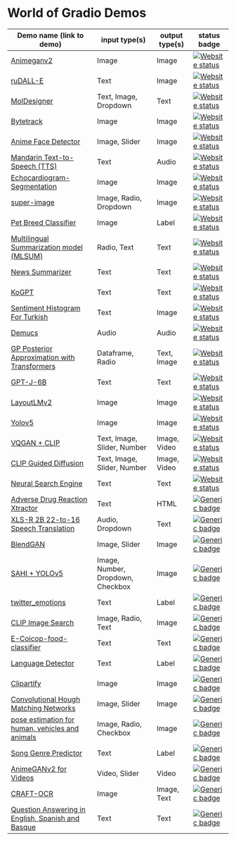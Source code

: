 # World of Gradio Demos

| Demo name (link to demo)   | input type(s)  | output type(s) | status badge                                                           |
|----------------------------|----------------|----------------|------------------------------------------------------------------------------------------------------|
 [Animeganv2](https://huggingface.co/spaces/akhaliq/AnimeGANv2)                 | Image          | Image          | [![Website status](https://img.shields.io/website-up-down-green-red/https/huggingface.co/spaces/akhaliq/AnimeGANv2.svg?label=website%20status)](https://huggingface.co/spaces/akhaliq/AnimeGANv2)
| [ruDALL-E](https://huggingface.co/spaces/anton-l/rudall-e)                            |    Text           |      Image          | [![Website status](https://img.shields.io/website-up-down-green-red/https/huggingface.co/spaces/anton-l/rudall-e.svg?label=website%20status)](https://huggingface.co/spaces/anton-l/rudall-e)                                         |
| [MolDesigner](http://deeppurpose.sunlab.org/)                          |  Text, Image, Dropdown             |  Text              | [![Website status](https://img.shields.io/website-up-down-green-red/http/deeppurpose.sunlab.org.svg?label=website%20status)](http://deeppurpose.sunlab.org/)                                                     |
|  [Bytetrack](https://huggingface.co/spaces/akhaliq/bytetrack)                         |  Image              |      Image          |  [![Website status](https://img.shields.io/website-up-down-green-red/https/huggingface.co/spaces/akhaliq/bytetrack.svg?label=website%20status)](https://huggingface.co/spaces/akhaliq/bytetrack)                                                                                                      |
| [Anime Face Detector](https://huggingface.co/spaces/hysts/anime-face-detector-demo)                          |    Image, Slider            |    Image     |  [![Website status](https://img.shields.io/website-up-down-green-red/https/huggingface.co/spaces/hysts/anime-face-detector-demo.svg?label=website%20status)](https://huggingface.co/spaces/hysts/anime-face-detector-demo)                                                                                            |
|  [Mandarin Text-to-Speech (TTS)](https://huggingface.co/spaces/eugenesiow/mandarin-tts) |         Text      |       Audio         |     [![Website status](https://img.shields.io/website-up-down-green-red/https/huggingface.co/spaces/eugenesiow/mandarin-tts.svg?label=website%20status)](https://huggingface.co/spaces/eugenesiow/mandarin-tts)                                |
|  [Echocardiogram-Segmentation](https://huggingface.co/spaces/abidlabs/Echocardiogram-Segmentation)                          |      Image          |     Image           |           [![Website status](https://img.shields.io/website-up-down-green-red/https/huggingface.co/spaces/abidlabs/Echocardiogram-Segmentation.svg?label=website%20status)](https://huggingface.co/spaces/abidlabs/Echocardiogram-Segmentation)                                                                                                                                                             |
|  [super-image](https://huggingface.co/spaces/eugenesiow/super-image)                          |    Image, Radio, Dropdown            |      Image          |                            [![Website status](https://img.shields.io/website-up-down-green-red/https/huggingface.co/spaces/eugenesiow/super-image.svg?label=website%20status)](https://huggingface.co/spaces/eugenesiow/super-image)                                                                        |
|      [Pet Breed Classifier](https://huggingface.co/spaces/tmabraham/fastai_pet_classifier)                      |     Image           |    Label            |                            [![Website status](https://img.shields.io/website-up-down-green-red/https/huggingface.co/spaces/tmabraham/fastai_pet_classifier.svg?label=website%20status)](https://huggingface.co/spaces/tmabraham/fastai_pet_classifier)                                                                             |
|  [Multilingual Summarization model (MLSUM)](https://huggingface.co/spaces/mrm8488/summarizer_mlsum)                          |      Radio, Text          |  Text              |                     [![Website status](https://img.shields.io/website-up-down-green-red/https/huggingface.co/spaces/mrm8488/summarizer_mlsum.svg?label=website%20status)](https://huggingface.co/spaces/mrm8488/summarizer_mlsum)                                                                                                               |
|  [News Summarizer](https://huggingface.co/spaces/Alifarsi/news_summarizer)                        |    Text            |    Text            |    [![Website status](https://img.shields.io/website-up-down-green-red/https/huggingface.co/spaces/Alifarsi/news_summarizer.svg?label=website%20status)](https://huggingface.co/spaces/Alifarsi/news_summarizer)                          |
|    [KoGPT](https://huggingface.co/spaces/akhaliq/kogpt)                        |       Text         |      Text          |          [![Website status](https://img.shields.io/website-up-down-green-red/https/huggingface.co/spaces/akhaliq/kogpt.svg?label=website%20status)](https://huggingface.co/spaces/akhaliq/kogpt)                                          |
|   [Sentiment Histogram For Turkish](https://huggingface.co/spaces/savasy/SentimentHistogramForTurkish)                         |   Text             |    Image            |            [![Website status](https://img.shields.io/website-up-down-green-red/https/huggingface.co/spaces/savasy/SentimentHistogramForTurkish.svg?label=website%20status)](https://huggingface.co/spaces/savasy/SentimentHistogramForTurkish)                                                                                          |
|  [Demucs](https://huggingface.co/spaces/akhaliq/demucs)                          |     Audio           |   Audio             |      [![Website status](https://img.shields.io/website-up-down-green-red/https/huggingface.co/spaces/akhaliq/demucs.svg?label=website%20status)](https://huggingface.co/spaces/akhaliq/demucs)                                                    |
|   [GP Posterior Approximation with Transformers](https://huggingface.co/spaces/samuelinferences/transformers-can-do-bayesian-inference)                        |          Dataframe, Radio      |   Text, Image             |         [![Website status](https://img.shields.io/website-up-down-green-red/https/huggingface.co/spaces/samuelinferences/transformers-can-do-bayesian-inference.svg?label=website%20status)](https://huggingface.co/spaces/samuelinferences/transformers-can-do-bayesian-inference)                             |
|   [GPT-J-6B](https://huggingface.co/spaces/mrm8488/GPT-J-6B)                         |   Text             |    Text            |       [![Website status](https://img.shields.io/website-up-down-green-red/https/huggingface.co/spaces/mrm8488/GPT-J-6B.svg?label=website%20status)](https://huggingface.co/spaces/mrm8488/GPT-J-6B)                                                                                                                                                                               |
|  [LayoutLMv2](https://huggingface.co/spaces/nielsr/LayoutLMv2-FUNSD)                       |      Image          |      Image          |     [![Website status](https://img.shields.io/website-up-down-green-red/https/huggingface.co/spaces/nielsr/LayoutLMv2-FUNSD.svg?label=website%20status)](https://huggingface.co/spaces/nielsr/LayoutLMv2-FUNSD)                                                                                                                                                                                            |
| [Yolov5](https://huggingface.co/spaces/akhaliq/YOLOv5)                           |     Image           |      Image          |          [![Website status](https://img.shields.io/website-up-down-green-red/https/huggingface.co/spaces/akhaliq/YOLOv5.svg?label=website%20status)](https://huggingface.co/spaces/akhaliq/YOLOv5)                                                                                                                                                                                        |
|   [VQGAN + CLIP](https://huggingface.co/spaces/akhaliq/VQGAN_CLIP)                         |     Text, Image, Slider, Number         |       Image, Video        |           [![Website status](https://img.shields.io/website-up-down-green-red/https/huggingface.co/spaces/akhaliq/VQGAN_CLIP.svg?label=website%20status)](https://huggingface.co/spaces/akhaliq/VQGAN_CLIP)                                                                                                                                                                                                                                                       |
|   [CLIP Guided Diffusion](https://huggingface.co/spaces/akhaliq/clip-guided-diffusion)                         |     Text, Image, Slider, Number         |       Image, Video        |               [![Website status](https://img.shields.io/website-up-down-green-red/https/huggingface.co/spaces/akhaliq/clip-guided-diffusion.svg?label=website%20status)](https://huggingface.co/spaces/akhaliq/clip-guided-diffusion)                                                                                                                                                               |
|   [Neural Search Engine](https://huggingface.co/spaces/SEARCH/NSE)                         |     Text        |       Text       |               [![Website status](https://img.shields.io/website-up-down-green-red/https/huggingface.co/spaces/SEARCH/NSE.svg?label=website%20status)](https://huggingface.co/spaces/SEARCH/NSE)                                                                                                                                                                |
|   [Adverse Drug Reaction Xtractor](https://huggingface.co/spaces/ADRXtractor/ADR_Xtractor)                         |     Text        |       HTML      |               [![Generic badge](https://img.shields.io/badge/Live-Yes-<COLOR>.svg)](https://shields.io/)                                                                                                                                                            |
|   [XLS-R 2B 22-to-16 Speech Translation](https://huggingface.co/spaces/facebook/XLS-R-2B-22-16)                         |     Audio, Dropdown        |       Text      |               [![Generic badge](https://img.shields.io/badge/Live-Yes-<COLOR>.svg)](https://shields.io/)                                                                                                                                                            |
|   [BlendGAN](https://huggingface.co/spaces/akhaliq/BlendGAN)                         |     Image, Slider       |       Image      |               [![Generic badge](https://img.shields.io/badge/Live-Yes-<COLOR>.svg)](https://shields.io/)                                                                                                                                                            |
|   [SAHI + YOLOv5](https://huggingface.co/spaces/fcakyon/sahi-yolov5)                         |     Image, Number, Dropdown, Checkbox       |       Image      |               [![Generic badge](https://img.shields.io/badge/Live-Yes-<COLOR>.svg)](https://shields.io/)                                                                                                                                                            |
|   [twitter_emotions](https://huggingface.co/spaces/trnt/twitter_emotions)                         |     Text       |      Label     |               [![Generic badge](https://img.shields.io/badge/Live-Yes-<COLOR>.svg)](https://shields.io/)                                                                                                                                                            |
|   [CLIP Image Search](https://huggingface.co/spaces/JLD/clip-image-search)                         |     Image, Radio, Text       |      Image     |               [![Generic badge](https://img.shields.io/badge/Live-Yes-<COLOR>.svg)](https://shields.io/)                                                                                                                                                            |
|   [E-Coicop-food-classifier](https://huggingface.co/spaces/peter2000/E-Coicop-food-classifier)                         |     Text       |      Text    |               [![Generic badge](https://img.shields.io/badge/Live-Yes-<COLOR>.svg)](https://shields.io/)                                                                                                                                                            |
|   [Language Detector](https://huggingface.co/spaces/ivanlau/language-detection-xlm-roberta-base)                         |     Text       |      Label    |               [![Generic badge](https://img.shields.io/badge/Live-Yes-<COLOR>.svg)](https://shields.io/)                                                                                                                                                            |
|   [Clipartify](https://huggingface.co/spaces/Norod78/Clipartify)                         |     Image       |      Image    |               [![Generic badge](https://img.shields.io/badge/Live-Yes-<COLOR>.svg)](https://shields.io/)                                                                                                                                                            |
|   [Convolutional Hough Matching Networks](https://huggingface.co/spaces/taesiri/ConvolutionalHoughMatchingNetworks)                         |     Image, Slider       |      Image    |               [![Generic badge](https://img.shields.io/badge/Live-Yes-<COLOR>.svg)](https://shields.io/)                                                                                                                                                            |
|   [pose estimation for human, vehicles and animals](https://huggingface.co/spaces/peterbonnesoeur/pose_demo)                         |     Image, Radio, Checkbox      |      Image    |               [![Generic badge](https://img.shields.io/badge/Live-Yes-<COLOR>.svg)](https://shields.io/)                                                                                                                                                            |
|   [Song Genre Predictor](https://huggingface.co/spaces/bharat-raghunathan/song-lyrics-classifier)                         |   Text     |      Label    |               [![Generic badge](https://img.shields.io/badge/Live-Yes-<COLOR>.svg)](https://shields.io/)                                                                                                                                                            |
|   [AnimeGANv2 for Videos](https://huggingface.co/spaces/nateraw/animegan-v2-for-videos)                         |   Video, Slider     |      Video   |               [![Generic badge](https://img.shields.io/badge/Live-Yes-<COLOR>.svg)](https://shields.io/)                                                                                                                                                            |
|   [CRAFT-OCR](https://huggingface.co/spaces/vishnun/CRAFT-OCR)                         |  Image     |      Image, Text   |               [![Generic badge](https://img.shields.io/badge/Live-Yes-<COLOR>.svg)](https://shields.io/)                                                                                                                                                            |
|   [Question Answering in English, Spanish and Basque](https://huggingface.co/spaces/MarcBrun/ixambert-squad)                         |  Text     |      Text   |               [![Generic badge](https://img.shields.io/badge/Live-Yes-<COLOR>.svg)](https://shields.io/)                                                                                                                                                            |
